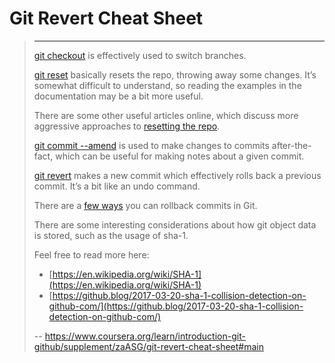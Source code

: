 # Git Revert Cheat Sheet
> 
> * * *
> 
> [git checkout](https://git-scm.com/docs/git-checkout) is effectively used to switch branches.
> 
> [git reset](https://git-scm.com/docs/git-reset#_examples) basically resets the repo, throwing away some changes. It’s somewhat difficult to understand, so reading the examples in the documentation may be a bit more useful.
> 
> There are some other useful articles online, which discuss more aggressive approaches to [resetting the repo](https://jwiegley.github.io/git-from-the-bottom-up/3-Reset/4-doing-a-hard-reset.html).
> 
> [git commit --amend](https://git-scm.com/docs/git-commit#Documentation/git-commit.txt---amend) is used to make changes to commits after-the-fact, which can be useful for making notes about a given commit.
> 
> [git revert](https://git-scm.com/docs/git-revert) makes a new commit which effectively rolls back a previous commit. It’s a bit like an undo command.
> 
> There are a [few ways](https://git-scm.com/book/en/v2/Git-Basics-Undoing-Things) you can rollback commits in Git.
> 
> There are some interesting considerations about how git object data is stored, such as the usage of sha-1\.
> 
> Feel free to read more here:
> 
> *   [https://en.wikipedia.org/wiki/SHA-1](https://en.wikipedia.org/wiki/SHA-1)
> *   [https://github.blog/2017-03-20-sha-1-collision-detection-on-github-com/](https://github.blog/2017-03-20-sha-1-collision-detection-on-github-com/)
>
> -- https://www.coursera.org/learn/introduction-git-github/supplement/zaASG/git-revert-cheat-sheet#main
